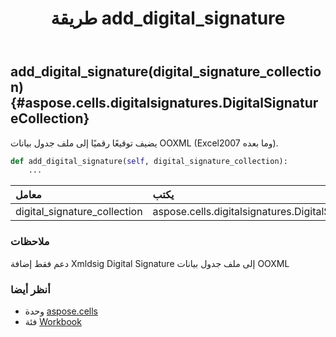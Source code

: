 ﻿---
title: طريقة add_digital_signature
second_title: Aspose.Cells for Python via .NET API المراجع
description:
type: docs
weight: 30
url: /ar/python-net/aspose.cells/workbook/add_digital_signature/
is_root: false
---
##  add_digital_signature(digital_signature_collection) {#aspose.cells.digitalsignatures.DigitalSignatureCollection}
يضيف توقيعًا رقميًا إلى ملف جدول بيانات OOXML (Excel2007 وما بعده).



```python
def add_digital_signature(self, digital_signature_collection):
    ...
```


| معامل| يكتب| وصف|
| :- | :- | :- |
| digital_signature_collection | aspose.cells.digitalsignatures.DigitalSignatureCollection |  |
###  ملاحظات

دعم فقط إضافة Xmldsig Digital Signature إلى ملف جدول بيانات OOXML


###  أنظر أيضا

* وحدة [aspose.cells](../../)
* فئة [Workbook](/cells/ar/python-net/aspose.cells/workbook)
